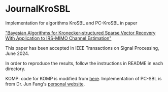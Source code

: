 # JournalKroSBL

Implementation for algorithms KroSBL and PC-KroSBL in paper

["Bayesian Algorithms for Kronecker-structured Sparse Vector Recovery With Application to IRS-MIMO Channel Estimation"](https://arxiv.org/pdf/2307.14719)

This paper has been accepted in IEEE Transactions on Signal Processing, June 2024.

In order to reproduce the results, follow the instructions in README in each directory.

KOMP: code for KOMP is modified from [here](https://github.com/Dingqinliu/Encryption_Matlab/blob/3fd2edaadf10b512810933465361cd2ee1af1337/encryption_based_on_CS_chaotic/Tensor_CS/Fig_8/tensor_OMPND.m).
Implementation of PC-SBL is from Dr. Jun Fang's [personal website](http://www.junfang-uestc.net/codes/PC-SBL.rar).
